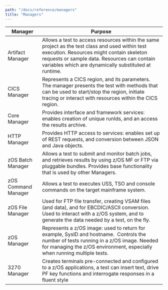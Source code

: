 ```yaml
---
path: "/docs/reference/managers"
title: "Managers"
---
```


Manager | Purpose
--------|--------
Artifact Manager | Allows a test to access resources within the same project as the test class and used within test execution.  Resources might contain skeleton requests or sample data.  Resources can contain variables which are dynamically substituted at runtime.
CICS Manager | Represents a CICS region, and its parameters.  The manager presents the test with methods that can be used to start/stop the region, initiate tracing or interact with resources within the CICS region.
Core Manager | Provides interface and framework services: enables creation of unique runIds, and an access the results archive.
HTTP Manager | Provides HTTP access to services: enables set up of REST requests, and conversion between JSON and Java objects.
zOS Batch Manager | Allows a test to submit and monitor batch jobs, and retrieves results by using z/OS MF or FTP via pluggable bundles. Provides base functionality that is used by other Managers.
zOS Command Manager | Allows a test to executes USS, TSO and console commands on the target mainframe system.
zOS File Manager | Used for FTP file transfer, creating VSAM files (and data), and for EBCDIC/ASCII conversion. Used to interact with a z/OS system, and to generate the data needed by a test, on the fly.
zOS Manager | Represents a z/OS image: used to return for example, SysID and hostname.  Controls the number of tests running in a z/OS image. Needed for managing the z/OS environment, especially when running multiple tests.
3270 Manager | Creates terminals pre-connected and configured to a z/OS applications, a test can insert text, drive PF key functions and interrogate responses in a fluent style
